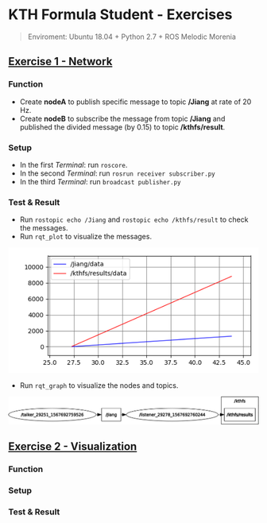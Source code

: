 # KTH Formula Student - Exercises
> Enviroment: Ubuntu 18.04 + Python 2.7 + ROS Melodic Morenia
## [Exercise 1 - Network](/kthfsdv/src/exc1)
### Function
- Create **nodeA** to publish specific message to topic **/Jiang** at rate of 20 Hz.
- Create **nodeB** to subscribe the message from topic **/Jiang** and published the divided message (by 0.15) to topic **/kthfs/result**.
### Setup
- In the first *Terminal*: run `roscore`.
- In the second *Terminal*: run `rosrun receiver subscriber.py`
- In the third *Terminal*: run `broadcast publisher.py`
### Test & Result
- Run `rostopic echo /Jiang` and `rostopic echo /kthfs/result` to check the messages.
- Run `rqt_plot` to visualize the messages.
<p align="center">
    <img src="/kthfsdv/src/rosplot.png" alt>
</p>

- Run `rqt_graph` to visualize the nodes and topics.
<p align="center">
    <img src="/kthfsdv/src/rosgraph.png" alt>
</p> 

## [Exercise 2 - Visualization](/exc2)
### Function
### Setup
### Test & Result
